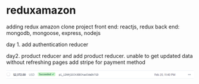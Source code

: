 # reduxamazon

adding redux amazon clone project
front end: reactjs, redux
back end: mongodb, mongoose, express, nodejs


day 1. add authentication reducer

day2. product reducer and add product reducer.
      unable to get updated data without refreshing pages
      add stripe for payment method
      
![Alt text](paymentresult.PNG?raw=true "Title")
  
